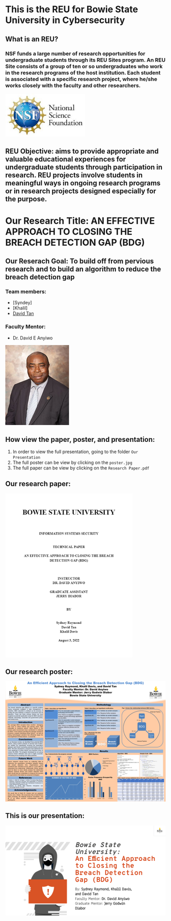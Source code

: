 # This is the REU for Bowie State University in Cybersecurity

## What is an REU?
### NSF funds a large number of research opportunities for undergraduate students through its REU Sites program. An REU Site consists of a group of ten or so undergraduates who work in the research programs of the host institution. Each student is associated with a specific research project, where he/she works closely with the faculty and other researchers. 
<img src="NSF pic.jpg" width="250">

## REU Objective: aims to provide appropriate and valuable educational experiences for undergraduate students through participation in research. REU projects involve students in meaningful ways in ongoing research programs or in research projects designed especially for the purpose.

# Our Research Title: AN EFFECTIVE APPROACH TO CLOSING THE BREACH DETECTION GAP (BDG) 

## Our Reserach Goal: To build off from pervious research and to build an algorithm to reduce the breach detection gap

### Team members: 
- [Syndey]
- [Khalil]
- [David Tan](https://github.com/skytruong90)

### Faculty Mentor: 
- Dr. David E Anyiwo
<img src="anywio.jpg" width="200">

## How view the paper, poster, and presentation:
1. In order to view the full presentation, going to the folder `Our Presentation`
2. The full poster can be view by clicking on the `poster.jpg`
3. The full paper can be view by clicking on the `Research Paper.pdf`

## Our research paper:
<img src="Paper pic.png" width="400">

## Our research poster:
<img src="poster.jpg" width="600">

## This is our presentation:
<img src="presentation.png" width="600">
